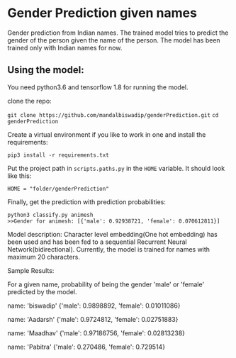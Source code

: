 # Gender Prediction given names
Gender prediction from Indian names.
The trained model tries to predict the gender of the person given the name of the person. The model has been trained only with Indian names for now.

## Using the model:

You need python3.6 and tensorflow 1.8 for running the model.

clone the repo:

`git clone https://github.com/mandalbiswadip/genderPrediction.git`
`cd genderPrediction`

Create a virtual environment if you like to work in one and install the requirements:

`pip3 install -r requirements.txt`

Put the project path in `scripts.paths.py` in the `HOME` variable. It should look like this:

`HOME = "folder/genderPrediction"`

Finally, get the prediction with prediction probabilities:

```buildoutcfg
python3 classify.py animesh
>>Gender for animesh: [{'male': 0.92938721, 'female': 0.070612811}]

```

Model description:
Character level embedding(One hot embedding) has been used and has been fed to a sequential Recurrent Neural Network(bidirectional).
Currently, the model is trained for names with maximum 20 characters.



Sample Results:

For a given name, probability of being the gender 'male' or 'female' predicted by the model.

name: 'biswadip'
{'male': 0.9898892, 'female': 0.01011086}

name: 'Aadarsh'
{'male': 0.9724812, 'female': 0.02751883}

name: 'Maadhav'
{'male': 0.97186756, 'female': 0.02813238}

name: 'Pabitra'
{'male': 0.270486, 'female': 0.729514}
